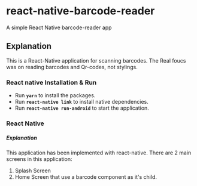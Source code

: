 # react-native-barcode-reader
A simple React Native barcode-reader app

## Explanation
This is a React-Native application for scanning barcodes. The Real foucs was on reading barcodes and Qr-codes, not stylings.


### React native Installation & Run
- Run **`yarn`** to install the packages.
- Run **`react-native link`** to install native dependencies.
- Run **`react-native run-android`** to start the application.

### React Native
##### Explanation
This application has been implemented with react-native. There are 2 main screens in this application:
1. Splash Screen	
2. Home Screen that use a barcode component as it's child.	
